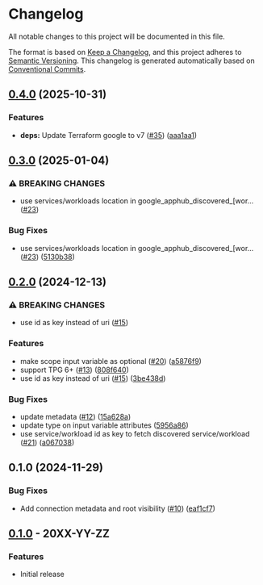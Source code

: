 # Changelog

All notable changes to this project will be documented in this file.

The format is based on
[Keep a Changelog](https://keepachangelog.com/en/1.0.0/),
and this project adheres to
[Semantic Versioning](https://semver.org/spec/v2.0.0.html).
This changelog is generated automatically based on [Conventional Commits](https://www.conventionalcommits.org/en/v1.0.0/).

## [0.4.0](https://github.com/GoogleCloudPlatform/terraform-google-apphub/compare/v0.3.0...v0.4.0) (2025-10-31)


### Features

* **deps:** Update Terraform google to v7 ([#35](https://github.com/GoogleCloudPlatform/terraform-google-apphub/issues/35)) ([aaa1aa1](https://github.com/GoogleCloudPlatform/terraform-google-apphub/commit/aaa1aa1828a27ec886cddd0b1a8ea06021d00de7))

## [0.3.0](https://github.com/GoogleCloudPlatform/terraform-google-apphub/compare/v0.2.0...v0.3.0) (2025-01-04)


### ⚠ BREAKING CHANGES

* use services/workloads location in google_apphub_discovered_[wor… ([#23](https://github.com/GoogleCloudPlatform/terraform-google-apphub/issues/23))

### Bug Fixes

* use services/workloads location in google_apphub_discovered_[wor… ([#23](https://github.com/GoogleCloudPlatform/terraform-google-apphub/issues/23)) ([5130b38](https://github.com/GoogleCloudPlatform/terraform-google-apphub/commit/5130b38fa6aab99c067a00754876fd65a00c85be))

## [0.2.0](https://github.com/GoogleCloudPlatform/terraform-google-apphub/compare/v0.1.0...v0.2.0) (2024-12-13)


### ⚠ BREAKING CHANGES

* use id as key instead of uri ([#15](https://github.com/GoogleCloudPlatform/terraform-google-apphub/issues/15))

### Features

* make scope input variable as optional ([#20](https://github.com/GoogleCloudPlatform/terraform-google-apphub/issues/20)) ([a5876f9](https://github.com/GoogleCloudPlatform/terraform-google-apphub/commit/a5876f9093c056d5936c9b3a886bc64521ffad55))
* support TPG 6+ ([#13](https://github.com/GoogleCloudPlatform/terraform-google-apphub/issues/13)) ([808f640](https://github.com/GoogleCloudPlatform/terraform-google-apphub/commit/808f64057d3d57eb4b277921f14c04788b3a2eee))
* use id as key instead of uri ([#15](https://github.com/GoogleCloudPlatform/terraform-google-apphub/issues/15)) ([3be438d](https://github.com/GoogleCloudPlatform/terraform-google-apphub/commit/3be438d324354a2eab19406127ae724003c23562))


### Bug Fixes

* update metadata ([#12](https://github.com/GoogleCloudPlatform/terraform-google-apphub/issues/12)) ([15a628a](https://github.com/GoogleCloudPlatform/terraform-google-apphub/commit/15a628a6b782c79549aca08fc056af9553b9370a))
* update type on input variable attributes ([5956a86](https://github.com/GoogleCloudPlatform/terraform-google-apphub/commit/5956a86f464b1d9e50461bbd00ec3cff01273a9d))
* use service/workload id as key to fetch discovered service/workload ([#21](https://github.com/GoogleCloudPlatform/terraform-google-apphub/issues/21)) ([a067038](https://github.com/GoogleCloudPlatform/terraform-google-apphub/commit/a0670386ecb91229bd07bd0cda2704d89efd16ce))

## 0.1.0 (2024-11-29)


### Bug Fixes

* Add connection metadata and root visibility ([#10](https://github.com/GoogleCloudPlatform/terraform-google-apphub/issues/10)) ([eaf1cf7](https://github.com/GoogleCloudPlatform/terraform-google-apphub/commit/eaf1cf766c1c87326fcbda153dcb2280c500aaa2))

## [0.1.0](https://github.com/terraform-google-modules/terraform-google-apphub/releases/tag/v0.1.0) - 20XX-YY-ZZ

### Features

- Initial release

[0.1.0]: https://github.com/terraform-google-modules/terraform-google-apphub/releases/tag/v0.1.0

